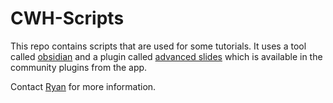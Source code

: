 # CWH-Scripts
 
This repo contains scripts that are used for some tutorials. It uses a tool called [obsidian](https://obsidian.md/) and a plugin called [advanced slides](https://mszturc.github.io/obsidian-advanced-slides/) which is available in the community plugins from the app.

Contact [Ryan](mailto:ryan@codewithher.org) for more information.